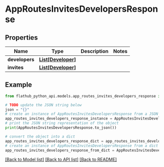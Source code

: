 # AppRoutesInvitesDevelopersResponse


## Properties

Name | Type | Description | Notes
------------ | ------------- | ------------- | -------------
**developers** | [**List[Developer]**](Developer.md) |  | 
**invites** | [**List[Developer]**](Developer.md) |  | 

## Example

```python
from flathub_python_api.models.app_routes_invites_developers_response import AppRoutesInvitesDevelopersResponse

# TODO update the JSON string below
json = "{}"
# create an instance of AppRoutesInvitesDevelopersResponse from a JSON string
app_routes_invites_developers_response_instance = AppRoutesInvitesDevelopersResponse.from_json(json)
# print the JSON string representation of the object
print(AppRoutesInvitesDevelopersResponse.to_json())

# convert the object into a dict
app_routes_invites_developers_response_dict = app_routes_invites_developers_response_instance.to_dict()
# create an instance of AppRoutesInvitesDevelopersResponse from a dict
app_routes_invites_developers_response_from_dict = AppRoutesInvitesDevelopersResponse.from_dict(app_routes_invites_developers_response_dict)
```
[[Back to Model list]](../README.md#documentation-for-models) [[Back to API list]](../README.md#documentation-for-api-endpoints) [[Back to README]](../README.md)


